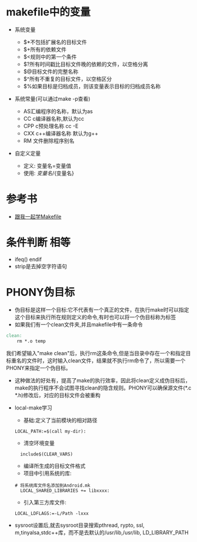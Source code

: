 # makefile中的变量

- 系统变量
  - $*不包括扩展名的目标文件
  - $+所有的依赖文件
  - $<规则中的第一个条件
  - $?所有时间戳比目标文件晚的依赖的文件，以空格分离
  - $@目标文件的完整名称
  - $^所有不重复的目标文件，以空格区分
  - $%如果目标是归档成员，则该变量表示目标的归档成员名称

- 系统常量(可以通过make -p查看)
  - AS汇编程序的名称，默认为as
  - CC c编译器名称,默认为cc
  - CPP c预处理名称 cc -E
  - CXX c++编译器名称 默认为g++
  - RM 文件删除程序别名

- 自定义定量
  - 定义: 变量名=变量值
  - 使用: ${变量名}/${变量名}

# 参考书

- [跟我一起学Makefile](https://seisman.github.io/how-to-write-makefile/index.html#)

# 条件判断 相等

- ifeq() endif
- strip是去掉空字符语句

# PHONY伪目标

- 伪目标是这样一个目标:它不代表有一个真正的文件，在执行make时可以指定这个目标来执行所在规则定义的命令,有时也可以将一个伪目标称为标签
- 如果我们有一个clean文件夹,并且makefile中有一条命令

```makefile
clean:
    rm *.o temp
```

我们希望输入"make clean"后，执行rm这条命令,但是当目录中存在一个和指定目标重名的文件时，这时输入clean文件，结果就不执行rm命令了，所以需要一个PHONY来指定一个伪目标。

- 这种做法的好处有，提高了make的执行效率，因此将clean定义成伪目标后，make的执行程序不会试图寻找clean的隐含规则。PHONY可以确保源文件(\*\.c
  \*\.h)修改后，对应的目标文件会被重构

- local-make学习
    - 基础:定义了当前模块的相对路径
    ```
    LOCAL_PATH:=$(call my-dir):
    ```
    - 清空环境变量
    ```
      include$(CLEAR_VARS)
    ```
    - 编译所生成的目标文件格式
    - 项目中引用系统的库:
    ```
    # 将系统库文件名添加到Android.mk
      LOCAL_SHARED_LIBRARIES += libxxxx:
    ```
    - 引入第三方库文件:
    ```
    LOCAL_LDFLAGS:=-L/Path -lxxx
    ```

- sysroot设置后,就去sysroot目录搜索pthread, rypto, ssl, m,tinyalsa,stdc++库，而不是去默认的/usr/lib,/usr/lib, LD\_LIBRARY\_PATH
